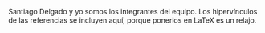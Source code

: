 Santiago Delgado y yo somos los integrantes del equipo.
Los hipervínculos de las referencias se incluyen aquí, porque ponerlos en LaTeX es un relajo.
